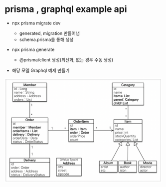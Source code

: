 
# prisma , graphql example api

- npx prisma migrate dev
    - generated, migration 만들어냄
    - schema.prisma를 통해 생성
- npx prisma generate
    - @prisma/client 생성(최신화, 없는 경우 수동 생성)

- 해당 모델 Graphql 예제 만들기

![model](images/model.webp)